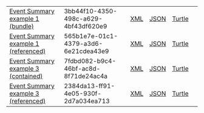 <table class="list" width="100%">
            <tr>
                <td><a href="Bundle-3bb44f10-4350-498c-a629-4bf43df620e9.html">Event Summary example 1 (bundle)</a></td>
                <td>3bb44f10-4350-498c-a629-4bf43df620e9</td>
                <td><a href="Bundle-3bb44f10-4350-498c-a629-4bf43df620e9.xml.html">XML</a></td>
                <td><a href="Bundle-3bb44f10-4350-498c-a629-4bf43df620e9.json.html">JSON</a></td>
                <td><a href="Bundle-3bb44f10-4350-498c-a629-4bf43df620e9.ttl.html">Turtle</a></td>
                <td></td>
            </tr>
            <tr>
                <td><a href="Composition-565b1e7e-01c1-4379-a3d6-6e21cdea43e9.html">Event Summary example 1 (referenced)</a></td>
                <td>565b1e7e-01c1-4379-a3d6-6e21cdea43e9</td>
                <td><a href="Composition-565b1e7e-01c1-4379-a3d6-6e21cdea43e9.xml.html">XML</a></td>
                <td><a href="Composition-565b1e7e-01c1-4379-a3d6-6e21cdea43e9.json.html">JSON</a></td>
                <td><a href="Composition-565b1e7e-01c1-4379-a3d6-6e21cdea43e9.ttl.html">Turtle</a></td>
                <td></td>
            </tr>
            <tr>
                <td><a href="Bundle-7fdbd082-b9c4-46bf-ac8d-8f71de24ac4a.html">Event Summary example 3 (contained)</a></td>
                <td>7fdbd082-b9c4-46bf-ac8d-8f71de24ac4a</td>
                <td><a href="Bundle-7fdbd082-b9c4-46bf-ac8d-8f71de24ac4a.xml.html">XML</a></td>
                <td><a href="Bundle-7fdbd082-b9c4-46bf-ac8d-8f71de24ac4a.json.html">JSON</a></td>
                <td><a href="Bundle-7fdbd082-b9c4-46bf-ac8d-8f71de24ac4a.ttl.html">Turtle</a></td>
                <td></td>
            </tr>
			<tr>
                <td><a href="Composition-2384da13-ff91-4e05-930f-2d7a034ea713.html">Event Summary example 3 (referenced)</a></td>
                <td>2384da13-ff91-4e05-930f-2d7a034ea713</td>
                <td><a href="composition-2384da13-ff91-4e05-930f-2d7a034ea713.xml.html">XML</a></td>
                <td><a href="composition-2384da13-ff91-4e05-930f-2d7a034ea713.json.html">JSON</a></td>
                <td><a href="composition-2384da13-ff91-4e05-930f-2d7a034ea713.ttl.html">Turtle</a></td>
                <td></td>
            </tr>  			
 

 </table>
 